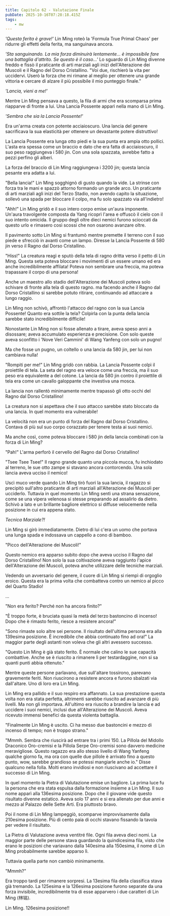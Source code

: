 ```yaml
---
title: Capitolo 62 - Valutazione Finale
pubDate: 2025-10-16T07:28:18.415Z
tags:
    - mw
---
```



<em>'Questa ferita è grave!'</em> Lin Ming roteò la 'Formula True Primal Chaos' per ridurre gli effetti della ferita, ma sanguinava ancora.


<em>'Sta sanguinando. La mia forza diminuirà lentamente... è impossibile fare una battaglia d'attrito. Se questo è il caso...'</em> Lo sguardo di Lin Ming divenne freddo e fissò il praticante di arti marziali agli inizi dell'Alterazione dei Muscoli e il Ragno del Dorso Cristallino. "Voi due, rischierò la vita per uccidervi. Userò la forza che mi rimane al meglio per ottenere una grande vittoria e cercare di alzare il più possibile il mio punteggio finale."


<em>'Lancia, vieni a me!'</em>


Mentre Lin Ming pensava a questo, la fila di armi che era scomparsa prima riapparve di fronte a lui. Una Lancia Possente apparì nella mano di Lin Ming.


<em>'Sembra che sia la Lancia Possente!'</em>


Era un'arma creata con potente acciaioscuro. Una lancia del genere sacrificava la sua elasticità per ottenere un devastante potere distruttivo!


La Lancia Possente era lunga otto piedi e la sua punta era ampia otto pollici. L'asta era spessa come un braccio e dato che era fatta di acciaioscuro, il suo peso raggiungeva i 580 jin. Con una sola spazzata, avrebbe fatto a pezzi perfino gli alberi.


La forza del braccio di Lin Ming raggiungeva i 3200 jin; questa lancia pesante era adatta a lui.


"Bella lancia!" Lin Ming sogghignò di gusto quando la vide. La strinse con forza tra le mani e spazzò attorno formando un grande arco. Un praticante di arti marziali agli inizi del Terzo Stadio, non avendo capito la situazione, sollevò una spada per bloccare il colpo, ma fu solo spazzato via all'indietro!


"Ahh!" Lin Ming gridò e il suo intero corpo emise un'aura imponente. Un'aura travolgente composta da Yang ricoprì l'area e offuscò il cielo con il suo intento omicida. Il gruppo degli oltre dieci nemici furono scioccati da questo urlo e rimasero così scossi che non osarono avanzare oltre.


Il pavimento sotto Lin Ming si frantumò mentre premette il terreno con il suo piede e sfrecciò in avanti come un lampo. Diresse la Lancia Possente di 580 jin verso il Ragno dal Dorso Cristallino.


"Hiss!" La creatura reagì e sputò della tela di ragno dritta verso il petto di Lin Ming. Questa seta poteva bloccare i movimenti di un essere umano ed era anche incredibilmente affilata! Poteva non sembrare una freccia, ma poteva trapassare il corpo di una persona!


Anche un maestro allo stadio dell'Alterazione dei Muscoli poteva solo schivare di fronte alla tela di questo ragno. ma facendo anche il Ragno dal Dorso Cristallino si sarebbe potuto ritirare, continuando ad attaccare a lungo raggio.


Lin Ming non schivò, affrontò l'attacco del ragno con la sua Lancia Possente! Quanto era sottile la tela? Colpirla con la punta della lancia sarebbe stato incredibilmente difficile!


Nonostante Lin Ming non si fosse allenato a tirare, aveva speso anni a disossare; aveva accumulato esperienza e precisione. Con solo queste aveva sconfitto i 'Nove Veri Cammini' di Wang Yanfeng con solo un pugno!


Ma che fosse un pugno, un coltello o una lancia da 580 jin, per lui non cambiava nulla!


"Rompiti per me!" Lin Ming gridò con rabbia. La Lancia Possente colpì il proiettile di tela. La seta del ragno era veloce come una freccia, ma il suo peso era equivalente a del cotone. La lancia da 580 jin contro il proiettile di tela era come un cavallo galoppante che investiva una mosca.


La lancia non rallentò minimamente mentre trapassò gli otto occhi del Ragno dal Dorso Cristallino!


La creatura non si aspettava che il suo attacco sarebbe stato bloccato da una lancia. In quel momento era vulnerabile!


La velocità non era un punto di forza del Ragno dal Dorso Cristallino. Contava di più sul suo corpo corazzato per tenere testa ai suoi nemici.


Ma anche così, come poteva bloccare i 580 jin della lancia combinati con la forza di Lin Ming?


"Pah!" L'arma perforò il cervello del Ragno dal Dorso Cristallino!


"Tsee Tsee Tsee!" Il ragno grande quanto una piccola mucca, fu inchiodato al terreno, le sue otto zampe si stavano ancora contorcendo. Una sola lancia aveva ucciso il nemico!


Uscì muco verde quando Lin Ming tirò fuori la sua lancia, il ragazzo si precipitò sull'altro praticante di arti marziali all'Alterazione dei Muscoli per ucciderlo. Tuttavia in quel momento Lin Ming sentì una strana sensazione, come se una vipera velenosa si stesse preparando ad assalirlo da dietro. Schivò a lato e un brillante bagliore elettrico si diffuse velocemente nella posizione in cui era appena stato.


<em>Tecnica Marziale?!</em>


Lin Ming si girò immediatamente. Dietro di lui c'era un uomo che portava una lunga spada e indossava un cappello a cono di bamboo.


"Picco dell'Alterazione dei Muscoli!"


Questo nemico era apparso subito dopo che aveva ucciso il Ragno dal Dorso Cristallino! Non solo la sua coltivazione aveva raggiunto l'apice dell'Alterazione dei Muscoli, poteva anche utilizzare delle tecniche marziali.


Vedendo un avversario del genere, il cuore di Lin Ming si riempì di orgoglio eroico.
Questa era la prima volta che combatteva contro un nemico al picco del Quarto Stadio!


...


"Non era ferito? Perché non ha ancora finito?"


"È troppo forte, è bruciata quasi la metà del terzo bastoncino di incenso! Dopo che è rimasto ferito, riesce a resistere ancora!"


"Sono rimaste solo altre sei persone. Il risultato dell'ultima persona era alla 139esima posizione. È incredibile che abbia continuato fino ad ora!"
La maggior parte degli astanti non voleva che gli altri avessero successo.


"Questo Lin Ming è già stato ferito. È normale che calino le sue capacità combattive. Anche se è riuscito a rimanere lì per testardaggine, non si sa quanti punti abbia ottenuto."


Mentre queste persone parlavano, due sull'altare tossirono, parevano gravemente feriti. Non riuscirono a resistere ancora e furono sbalzati via dall'altare. Uno di loro era Lin Ming.


Lin Ming era pallido e il suo respiro era affannato. La sua prestazione questa volta non era stata perfetta, altrimenti sarebbe riuscito ad avanzare di più livelli. Ma non gli importava. All'ultimo era riuscito a brandire la lancia e ad uccidere i suoi nemici, inclusi due all'Alterazione dei Muscoli. Aveva ricevuto immensi benefici da questa violenta battaglia.


"Finalmente Lin Ming è uscito. Ci ha messo due bastoncini e mezzo di incenso di tempo; non è troppo strano."


"Mmmh. Sembra che riuscirà ad entrare tra i primi 150. La Pillola del Midollo Draconico Oro-cremisi e la Pillola Serpe Oro-cremisi sono davvero medicine meravigliose. Questo ragazzo era allo stesso livello di Wang Yanfeng qualche giorno fa, ma ora con quelle due pillole è arrivato fino a questo punto, wow, sarebbe grandioso se potessi mangiarle anche io." Disse qualcuno nella folla. Molti erano invidiosi e non riuscivano ad accettare il successo di Lin Ming.


In quel momento la Pietra di Valutazione emise un bagliore. La prima luce fu la persona che era stata espulsa dalla formazione insieme a Lin Ming. Il suo nome apparì alla 136esima posizione.
Dopo che il giovane vide questo risultato divenne estatico. Aveva solo 17 anni e si era allenato per due anni e mezzo al Palazzo delle Sette Arti. Era piuttosto bravo.


Poi il nome di Lin Ming lampeggiò, scomparve improvvisamente dalla 210esima posizione. Più di cento paia di occhi stavano fissando la tavola per vedere il risultato.


La Pietra di Valutazione aveva ventitré file. Ogni fila aveva dieci nomi. La maggior parte delle persone stava guardando la quindicesima fila, visto che erano le posizioni che variavano dalla 140esima alla 150esima, il nome di Lin Ming probabilmente sarebbe apparso lì.


Tuttavia quella parte non cambiò minimamente.


"Mmmh?"


Era troppo tardi per rimanere sorpresi. La 13esima fila della classifica stava già tremando. La 125esima e la 126esima posizione furono separate da una forza invisibile, incredibilmente tra di esse apparvero i due caratteri di Lin Ming (林铭).


Lin Ming. 126esima posizione!!
                                


                                



